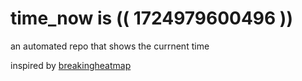 # time_now is (( 1724979600496 ))

an automated repo that shows the currnent time

inspired by [breakingheatmap](https://github.com/breakingheatmap/breakingheatmap)